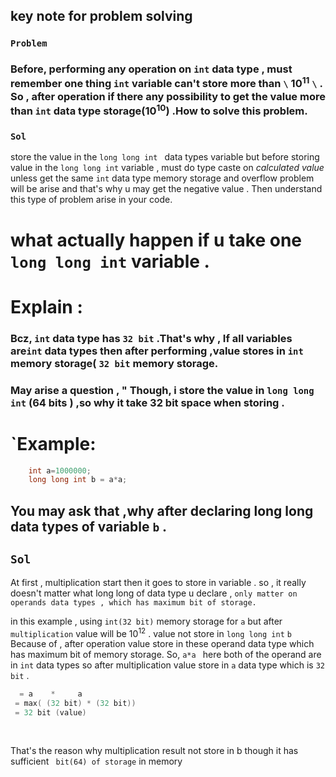 
## key note for problem solving


### `Problem`
###  Before, performing any operation on  `int`  data type , must remember one thing `int` variable can't store more than `\` 10<sup>11</sup> `\` . So ,  after  operation if there any possibility to get the value  more than `int` data  type storage(10<sup>10</sup>)  .How to solve this problem.
### `Sol` 
store the value in the `long long int ` data types variable but before storing value in the `long long int` variable , must do type caste on *calculated value* unless  get the same `int` data type memory storage and overflow problem will be arise and that's why u may get the negative value . Then understand this type of problem arise in your code.

# what actually happen if u take one` long long int` variable . 
# Explain : 
###  Bcz, `int` data type has `32 bit` .That's why , If all variables are`int` data types then after performing ,value stores in `int` memory storage( `32 bit` memory storage.
### May arise a question , " Though, i store the value in `long long int` (64 bits ) ,so why it take 32 bit space when storing .

# `Example:

```cpp
	int a=1000000;
	long long int b = a*a;
```

## You may ask that ,why after declaring long long data types of variable `b` . 
## `Sol`

At first , multiplication start then it goes to store in variable . so , it really doesn't matter what long long of data type u declare , ``only matter on operands data types , which has maximum bit of storage.``



in this example , using `int(32 bit)` memory storage for `a` but after  `multiplication` value will be 10<sup>12</sup> .
value not store in `long long int`  `b`
Because  of , after operation value store in these  operand data type which  has maximum bit of  memory storage. So, `a*a ` here both of the operand are in `int` data types so after multiplication value store in `a` data type which is `32 bit` .

```cpp
  = a    *     a
 = max( (32 bit) * (32 bit))
 = 32 bit (value)
 
 
```
That's the reason why multiplication result not store in b though it has sufficient ` bit(64) of storage` in memory







